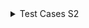   <details> <summary> Test Cases S2</summary>
  <p>
    
    
| Test Case ID# | Test case description | Test steps | Expected result | Prerequisites | Executed by | Pass/Fail |
| --- | --- | --- | --- | --- | --- | --- |
| 1 | Default landing page should display the news article from the General Category. | Run your project and it should land you on articles page without login | News article fetch from the API from general category. | https://newsapi.org/ and valid URL|  |  |
| 2 | Categories preferences should be displayed in the Dashboard when a users with preferences is signed in. | Run the project with a signed in users which has a preference category Technology| Should display news articles are from the technology. | https://newsapi.org/ and valid URL |  |  |
| 3 |  Sign out should return the default General category on news articles to be displayed| Run the project and sign in with a user that has a preference category that does not include general. And then sign out from that user. | News from the general category should be displayed. | Valid URL for setting pages|  |  |    
| 4 | Updating preferences should allow users to change their preference of news articles being displayed. | Run the project and sign into a user with the category preference and then update it to another preference. | After selecting the new category user should be seeing the news articles from the new category. | Valid URL for setting pages| |  |   
| 5 | Updating preferences should not show the old category | Run the project and sign into a user with the category preference and then update it to another preference. | After selecting the new category user should no longer be seeing the news articles from the old category. | Valid URL for setting pages|  |  


  </p> 
  </details>
